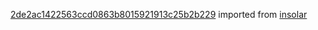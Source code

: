 [2de2ac1422563ccd0863b8015921913c25b2b229](https://github.com/insolar/insolar/commit/2de2ac1422563ccd0863b8015921913c25b2b229) imported from [insolar](https://github.com/insolar/insolar)

